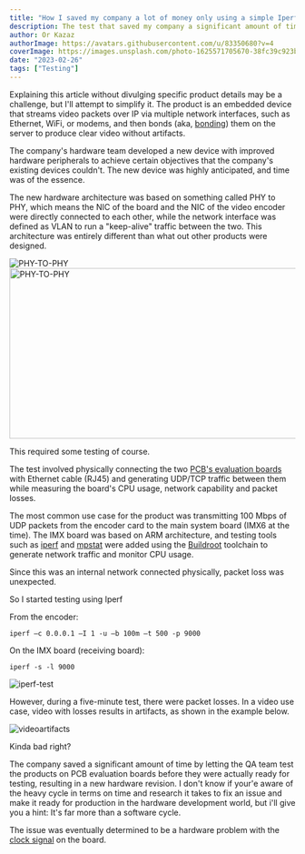 ```yaml
---
title: "How I saved my company a lot of money only using a simple Iperf test"
description: The test that saved my company a significant amount of time and effort - Using two PCB's, RJ45 cable, and the Iperf tool
author: Or Kazaz
authorImage: https://avatars.githubusercontent.com/u/83350680?v=4
coverImage: https://images.unsplash.com/photo-1625571705670-38fc39c923ba?ixlib=rb-4.0.3&ixid=MnwxMjA3fDB8MHxwaG90by1wYWdlfHx8fGVufDB8fHx8&auto=format&fit=crop&w=1540&q=50
date: "2023-02-26"
tags: ["Testing"]
---
```


Explaining this article without divulging specific product details may be a challenge, but I'll attempt to simplify it. 
The product is an embedded device that streams video packets over IP via multiple network interfaces, such as Ethernet, WiFi, or modems, and then bonds (aka, [bonding](https://en.wikipedia.org/wiki/Bonding_protocol)) them on the server to produce clear video without artifacts.

The company's hardware team developed a new device with improved hardware peripherals to achieve certain objectives that the company's existing devices couldn't. The new device was highly anticipated, and time was of the essence. 

The new hardware architecture was based on something called PHY to PHY, which means the NIC of the board and the NIC of the video encoder were directly connected to each other, while the network interface was defined as VLAN to run a "keep-alive" traffic between the two.
This architecture was entirely different than what out other products were designed.

![PHY-TO-PHY](/images/phy-system-diagram.jpg)
<img src="/images/phy-system-diagram.jpg" alt="PHY-TO-PHY" width="1100" height="300" />

This required some testing of course.

The test involved physically connecting the two [PCB's evaluation boards](https://www.tempoautomation.com/blog/pcb-evaluation-vs-development-board-what-is-the-difference/#:~:text=The%20evaluation%20board%20is%20used,pertinent%20components%20and%20connectors%20included) with Ethernet cable (RJ45) and generating UDP/TCP traffic between them while measuring the board's CPU usage, network capability and packet losses. 

The most common use case for the product was transmitting 100 Mbps of UDP packets from the encoder card to the main system board (IMX6 at the time). The IMX board was based on ARM architecture, and testing tools such as [iperf](https://iperf.fr/) and [mpstat](https://linux.die.net/man/1/mpstat) were added using the [Buildroot](https://buildroot.org/) toolchain to generate network traffic and monitor CPU usage. 

Since this was an internal network connected physically, packet loss was unexpected.

So I started testing using Iperf

From the encoder:

```
iperf –c 0.0.0.1 –I 1 -u –b 100m –t 500 -p 9000
```

On the IMX board (receiving board):

```
iperf -s -l 9000
```

![iperf-test](/images/iperf-test.png)


However, during a five-minute test, there were packet losses. In a video use case, video with losses results in artifacts, as shown in the example below. 

![videoartifacts](/images/videoartifacts.png)

Kinda bad right?

The company saved a significant amount of time by letting the QA team test the products on PCB evaluation boards before they were actually ready for testing, resulting in a new hardware revision. 
I don't know if your'e aware of the heavy cycle in terms on time and research it takes to fix an issue and make it ready for production in the hardware development world, but i'll give you a hint: It's far more than a software cycle.

The issue was eventually determined to be a hardware problem with the [clock signal](https://en.wikipedia.org/wiki/Clock_signal) on the board.
